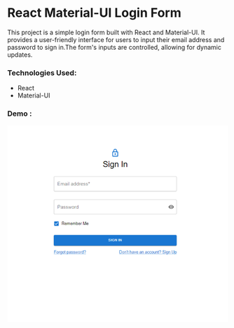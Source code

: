 <h1>React Material-UI Login Form</h1>
<p>This project is a simple login form built with React and Material-UI. It provides a user-friendly interface for users to input their email address and password to sign in.The form's inputs are controlled, allowing for dynamic updates.</p>
<h3>Technologies Used:</h3>
<ul>
  <li>React</li>
  <li>Material-UI</li>
</ul>

<h3>Demo : </h3> 

![Login Page](https://github.com/jeevanbabu7/React/blob/main/Login_form/Login.png?raw=true)

